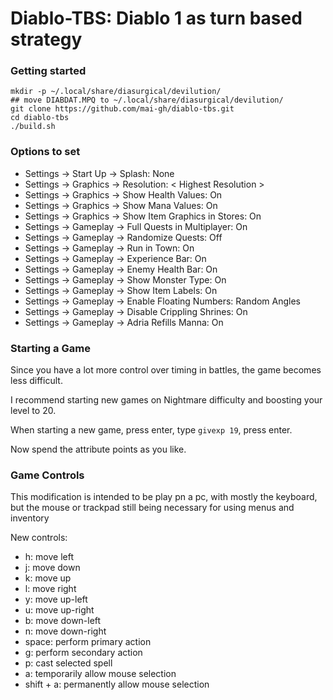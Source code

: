 # Diablo-TBS: Diablo 1 as turn based strategy


### Getting started

```
mkdir -p ~/.local/share/diasurgical/devilution/
## move DIABDAT.MPQ to ~/.local/share/diasurgical/devilution/
git clone https://github.com/mai-gh/diablo-tbs.git
cd diablo-tbs
./build.sh 
```

### Options to set
 - Settings -> Start Up -> Splash: None
 - Settings -> Graphics -> Resolution: < Highest Resolution >
 - Settings -> Graphics -> Show Health Values: On
 - Settings -> Graphics -> Show Mana Values: On
 - Settings -> Graphics -> Show Item Graphics in Stores: On
 - Settings -> Gameplay -> Full Quests in Multiplayer: On
 - Settings -> Gameplay -> Randomize Quests: Off
 - Settings -> Gameplay -> Run in Town: On
 - Settings -> Gameplay -> Experience Bar: On
 - Settings -> Gameplay -> Enemy Health Bar: On
 - Settings -> Gameplay -> Show Monster Type: On
 - Settings -> Gameplay -> Show Item Labels: On
 - Settings -> Gameplay -> Enable Floating Numbers: Random Angles
 - Settings -> Gameplay -> Disable Crippling Shrines: On
 - Settings -> Gameplay -> Adria Refills Manna: On

### Starting a Game

Since you have a lot more control over timing in battles, the game becomes less difficult.

I recommend starting new games on Nightmare difficulty and boosting your level to 20.

When starting a new game, press enter, type `givexp 19`, press enter.

Now spend the attribute points as you like. 

### Game Controls

This modification is intended to be play pn a pc, with mostly the keyboard, but the mouse or trackpad still being necessary for using menus and inventory

New controls:

 - h: move left
 - j: move down
 - k: move up
 - l: move right
 - y: move up-left
 - u: move up-right
 - b: move down-left
 - n: move down-right
 - space: perform primary action
 - g: perform secondary action
 - p: cast selected spell
 - a: temporarily allow mouse selection
 - shift + a: permanently allow mouse selection
